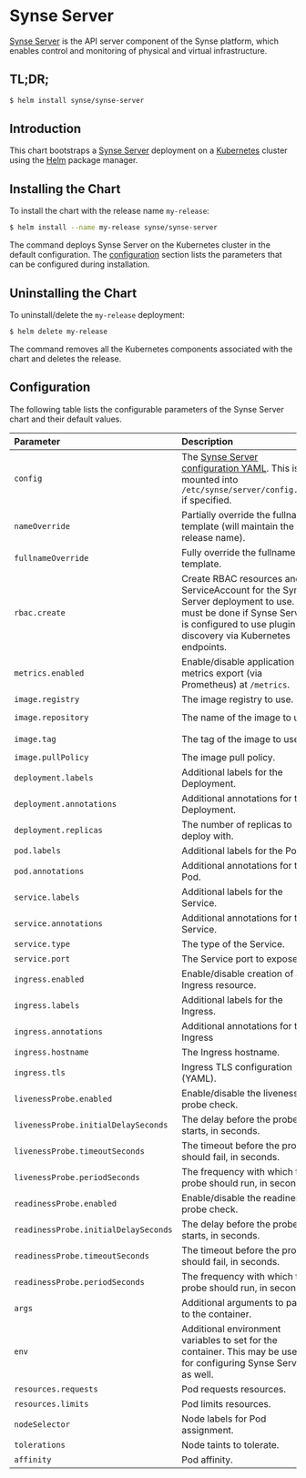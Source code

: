 # Synse Server

[Synse Server](https://github.com/vapor-ware/synse-server) is the API server component of the Synse
platform, which enables control and monitoring of physical and virtual infrastructure.

## TL;DR;

```bash
$ helm install synse/synse-server
```

## Introduction

This chart bootstraps a [Synse Server](https://github.com/vapor-ware/synse-server) deployment on
a [Kubernetes](http://kubernetes.io) cluster using the [Helm](https://helm.sh) package manager.

## Installing the Chart

To install the chart with the release name `my-release`:

```bash
$ helm install --name my-release synse/synse-server
```

The command deploys Synse Server on the Kubernetes cluster in the default configuration. The
[configuration](#configuration) section lists the parameters that can be configured during installation.

## Uninstalling the Chart

To uninstall/delete the `my-release` deployment:

```bash
$ helm delete my-release
```

The command removes all the Kubernetes components associated with the chart and deletes the release.

## Configuration

The following table lists the configurable parameters of the Synse Server chart and their default values.

| Parameter | Description | Default |
| :-------- | :---------- | :------ |
| `config` | The [Synse Server configuration YAML](https://synse.readthedocs.io/en/v3/server/user/configuration/). This is mounted into `/etc/synse/server/config.yaml` if specified. | `{}` |
| `nameOverride` | Partially override the fullname template (will maintain the release name). | `""` |
| `fullnameOverride` | Fully override the fullname template. | `""` |
| `rbac.create` | Create RBAC resources and a ServiceAccount for the Synse Server deployment to use. This must be done if Synse Server is configured to use plugin discovery via Kubernetes endpoints. | `false` |
| `metrics.enabled` | Enable/disable application metrics export (via Prometheus) at `/metrics`. | `false` |
| `image.registry` | The image registry to use. | `""` |
| `image.repository` | The name of the image to use. | `vaporio/synse-server` |
| `image.tag` | The tag of the image to use. | `v3.0.0-alpha.14` |
| `image.pullPolicy` | The image pull policy. | `Always` |
| `deployment.labels` | Additional labels for the Deployment. | `{}` |
| `deployment.annotations` | Additional annotations for the Deployment. | `{}` |
| `deployment.replicas` | The number of replicas to deploy with. | `1` |
| `pod.labels` | Additional labels for the Pod. | `{}` |
| `pod.annotations` | Additional annotations for the Pod. | `{}` |
| `service.labels` | Additional labels for the Service. | `{}` |
| `service.annotations` | Additional annotations for the Service. | `{}` |
| `service.type` | The type of the Service. | `ClusterIP` |
| `service.port` | The Service port to expose. | `5000` |
| `ingress.enabled` | Enable/disable creation of an Ingress resource. | `false` |
| `ingress.labels` | Additional labels for the Ingress. | `{}` |
| `ingress.annotations` | Additional annotations for the Ingress | `{}` |
| `ingress.hostname` | The Ingress hostname. | `""` |
| `ingress.tls` | Ingress TLS configuration (YAML). | `[]` |
| `livenessProbe.enabled` | Enable/disable the liveness probe check. | `true` |
| `livenessProbe.initialDelaySeconds` | The delay before the probe starts, in seconds. | `30` |
| `livenessProbe.timeoutSeconds` | The timeout before the probe should fail, in seconds. | `5` |
| `livenessProbe.periodSeconds` | The frequency with which the probe should run, in seconds. | `5` |
| `readinessProbe.enabled` | Enable/disable the readiness probe check. | `true` |
| `readinessProbe.initialDelaySeconds` | The delay before the probe starts, in seconds. | `5` |
| `readinessProbe.timeoutSeconds` | The timeout before the probe should fail, in seconds. | `2` |
| `readinessProbe.periodSeconds` | The frequency with which the probe should run, in seconds. | `5` |
| `args` | Additional arguments to pass to the container. | `[]` |
| `env` | Additional environment variables to set for the container. This may be used for configuring Synse Server as well. | `{}` |
| `resources.requests` | Pod requests resources. | `{}` |
| `resources.limits` | Pod limits resources. | `{}` |
| `nodeSelector` | Node labels for Pod assignment. | `{}` |
| `tolerations` | Node taints to tolerate. | `[]` |
| `affinity` | Pod affinity. | `{}` |
